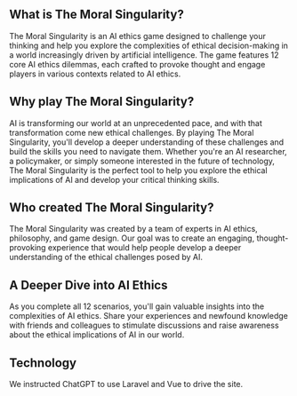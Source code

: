 ## What is The Moral Singularity?

The Moral Singularity is an AI ethics game designed to challenge your thinking and help you explore the complexities of ethical decision-making in a world increasingly driven by artificial intelligence. The game features 12 core AI ethics dilemmas, each crafted to provoke thought and engage players in various contexts related to AI ethics.

## Why play The Moral Singularity?

AI is transforming our world at an unprecedented pace, and with that transformation come new ethical challenges. By playing The Moral Singularity, you'll develop a deeper understanding of these challenges and build the skills you need to navigate them. Whether you're an AI researcher, a policymaker, or simply someone interested in the future of technology, The Moral Singularity is the perfect tool to help you explore the ethical implications of AI and develop your critical thinking skills.

## Who created The Moral Singularity?

The Moral Singularity was created by a team of experts in AI ethics, philosophy, and game design. Our goal was to create an engaging, thought-provoking experience that would help people develop a deeper understanding of the ethical challenges posed by AI.

## A Deeper Dive into AI Ethics

As you complete all 12 scenarios, you'll gain valuable insights into the complexities of AI ethics. Share your experiences and newfound knowledge with friends and colleagues to stimulate discussions and raise awareness about the ethical implications of AI in our world.

## Technology

We instructed ChatGPT to use Laravel and Vue to drive the site.
